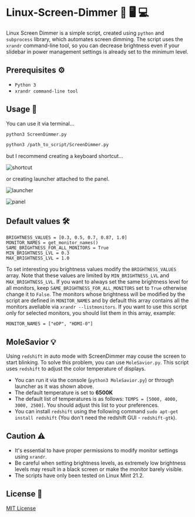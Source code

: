 # Linux-Screen-Dimmer 🌙 🖥️ 💻
Linux Screen Dimmer is a simple script, created using `python` and `subprocess` library, which automates screen dimming.
The script uses the `xrandr` command-line tool, so you can decrease brightness even if your slidebar in power management settings is already set to the minimum level.

## Prerequisites ⚙️
* `Python 3`
* `xrandr command-line tool`

## Usage 🔅
You can use it via terminal...
```bash
python3 ScreenDimmer.py
```
```bash
python3 /path_to_script/ScreenDimmer.py
```
but I recommend creating a keyboard shortcut...


![shortcut](https://github.com/PiotrZb/Linux-Screen-Dimmer/assets/84187115/7f2bc8b9-c40a-4400-95c9-63d439f1bd76)


or creating launcher attached to the panel.

![launcher](https://github.com/PiotrZb/Linux-Screen-Dimmer/assets/84187115/d2068e29-23e2-4e2b-85f8-5ee2f973552c)


![panel](https://github.com/PiotrZb/Linux-Screen-Dimmer/assets/84187115/956c3826-cf82-42c8-b4b8-4bb0ee9078db)


## Default values 🛠️
```python3
BRIGHTNESS_VALUES = [0.3, 0.5, 0.7, 0.87, 1.0]
MONITOR_NAMES = get_monitor_names()
SAME_BRIGHTNESS_FOR_ALL_MONITORS = True
MIN_BRIGHTNESS_LVL = 0.3
MAX_BRIGHTNESS_LVL = 1.0
```

To set interesting you brightness values modify the `BRIGHTNESS_VALUES` array. 
Note that these values are limited by `MIN_BRIGHTNESS_LVL` and `MAX_BRIGHTNESS_LVL`.
If you want to always set the same brightness level for all monitors, keep `SAME_BRIGHTNESS_FOR_ALL_MONITORS` set to `True` otherwise change it to `False`.
The monitors whose brightness will be modified by the script are defined in `MONITOR_NAMES` and by default this array contains all the monitors aveliable via `xrandr --listmonitors`.
If you want to use this script only for selected monitors, you should list them in this array, example:

```python3
MONITOR_NAMES = ["eDP", "HDMI-0"]
```

## MoleSavior 💡
Using `redshift` in auto mode with ScreenDimmer may couse the screen to start blinking. 
To solve this problem, you can use `MoleSavior.py`. This script uses `redshift` to adjust the color temperature of displays.
* You can run it via the console (`python3 MoleSavior.py`) or through launcher as it was shown above.
* The default temperature is set to **6500K**
* The default list of temperatures is as follows: `TEMPS = [5000, 4000, 3000, 2500]`. You should adjust this list to your preferences.
* You can install `redshift` using the following command `sudo apt-get install redshift` (You don't need the redshift GUI - `redshift-gtk`).

## Caution ⚠️
* It's essential to have proper permissions to modify monitor settings using `xrandr`.
* Be careful when setting brightness levels, as extremely low brightness levels may result in a black screen or make the monitor barely visible.
* The scripts have only been tested on Linux Mint 21.2.

## License :page_facing_up:
[MIT License](LICENSE)

